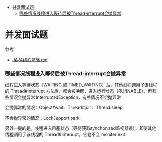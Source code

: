 - [并发面试题](#并发面试题)
  - [哪些情况线程进入等待后被Thread-interrupt会抛异常](#哪些情况线程进入等待后被Thread-interrupt会抛异常)

# 并发面试题

参考
- [JAVA线程基础.md](JAVA线程基础.md)

### 哪些情况线程进入等待后被Thread-interrupt会抛异常

线程进入等待状态（WAITING 或 TIMED_WAITING）后，其他线程调用了该线程的 Thread#interrupt 方法后，都会被唤醒，进入运行状态（RUNNABLE），但有些情况会抛异常 InterruptedException，有些情况不会抛异常

会抛异常的情况：Object#wait、Thread#join、Thread.sleep

不会抛异常的情况：LockSupport.park

另外一提的是，线程进入阻塞状态（等待获取synchonized监视器锁），即使其他线程调用了该线程的 Thread#interrupt，它也不会 moniter exit

